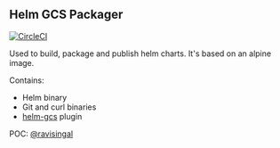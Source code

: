 ## Helm GCS Packager
[![CircleCI](https://circleci.com/gh/hypertrace/helm-gcs-packager.svg?style=svg)](https://circleci.com/gh/hypertrace/helm-gcs-packager)

Used to build, package and publish helm charts. It's based on an alpine image.

Contains:
- Helm binary
- Git and curl binaries
- [helm-gcs](https://github.com/hayorov/helm-gcs) plugin

POC: [@ravisingal](https://github.com/ravisingal)
